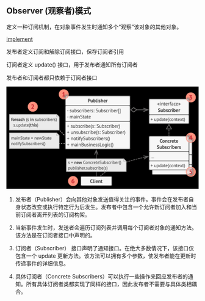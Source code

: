 ## Observer (观察者)模式

定义一种订阅机制，在对象事件发生时通知多个“观察”该对象的其他对象。

[implement](./implement/Observer.cpp)

发布者定义订阅和解除订阅接口，保存订阅者引用

订阅者定义 update() 接口，用于发布者通知所有订阅者

发布者和订阅者都只依赖于订阅者接口

![alt text](./images/Observer.png)


1. 发布者（Publisher）会向其他对象发送值得关注的事件。事件会在发布者自身状态改变或执行特定行为后发生。发布者中包含一个允许新订阅者加入和当前订阅者离开列表的订阅构架。

2. 当新事件发生时，发送者会遍历订阅列表并调用每个订阅者对象的通知方法。该方法是在订阅者接口中声明的。

3. 订阅者（Subscriber） 接口声明了通知接口。在绝大多数情况下，该接口仅包含一个 update 更新方法。该方法可以拥有多个参数，使发布者能在更新时传递事件的详细信息。

4. 具体订阅者（Concrete Subscribers）可以执行一些操作来回应发布者的通知。所有具体订阅者类都实现了同样的接口，因此发布者不需要与具体类相耦合。